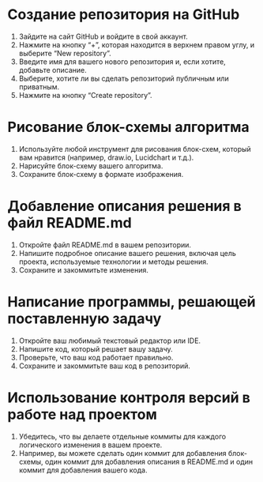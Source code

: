 # Создание репозитория на GitHub
1. Зайдите на сайт GitHub и войдите в свой аккаунт.
2. Нажмите на кнопку “+”, которая находится в верхнем правом углу, и выберите “New repository”.
3. Введите имя для вашего нового репозитория и, если хотите, добавьте описание.
4. Выберите, хотите ли вы сделать репозиторий публичным или приватным.
5. Нажмите на кнопку “Create repository”.

# Рисование блок-схемы алгоритма
1. Используйте любой инструмент для рисования блок-схем, который вам нравится (например, draw.io, Lucidchart и т.д.).
2. Нарисуйте блок-схему вашего алгоритма.
3. Сохраните блок-схему в формате изображения.

# Добавление описания решения в файл README.md
1. Откройте файл README.md в вашем репозитории.
2. Напишите подробное описание вашего решения, включая цель проекта, используемые технологии и методы решения.
3. Сохраните и закоммитьте изменения.

# Написание программы, решающей поставленную задачу
1. Откройте ваш любимый текстовый редактор или IDE.
2. Напишите код, который решает вашу задачу.
3. Проверьте, что ваш код работает правильно.
4. Сохраните и закоммитьте ваш код в репозиторий.

# Использование контроля версий в работе над проектом
1. Убедитесь, что вы делаете отдельные коммиты для каждого логического изменения в вашем проекте.
2. Например, вы можете сделать один коммит для добавления блок-схемы, один коммит для добавления описания в README.md и один коммит для добавления вашего кода.

